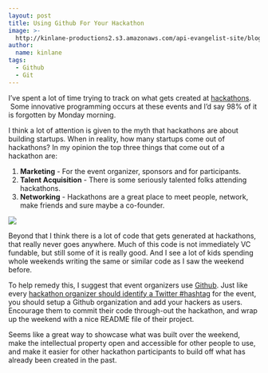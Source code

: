 ```yaml
---
layout: post
title: Using Github For Your Hackathon
image: >-
  http://kinlane-productions2.s3.amazonaws.com/api-evangelist-site/blog/github-logo.png
author:
  name: kinlane
tags:
  - Github
  - Git
---
```

I’ve spent a lot of time trying to track on what gets created at [hackathons](/events/ "hackathons").  Some innovative programming occurs at these events and I’d say 98% of it is forgotten by Monday morning.

I think a lot of attention is given to the myth that hackathons are about building startups. When in reality, how many startups come out of hackathons? In my opinion the top three things that come out of a hackathon are:

1.  **Marketing** - For the event organizer, sponsors and for participants.
2.  **Talent Acquisition** - There is some seriously talented folks attending hackathons.
3.  **Networking** - Hackathons are a great place to meet people, network, make friends and sure maybe a co-founder.

![](http://kinlane-productions2.s3.amazonaws.com/github-logo.png)

Beyond that I think there is a lot of code that gets generated at hackathons, that really never goes anywhere. Much of this code is not immediately VC fundable, but still some of it is really good. And I see a lot of kids spending whole weekends writing the same or similar code as I saw the weekend before.

To help remedy this, I suggest that event organizers use [Github](http://kinlane-productions2.s3.amazonaws.com/github-logo.png "Github"). Just like every [hackathon organizer should identify a Twitter #hashtag](/2012/01/08/hashtag-for-your-hackathon/) for the event, you should setup a Github organization and add your hackers as users. Encourage them to commit their code through-out the hackathon, and wrap up the weekend with a nice README file of their project.

Seems like a great way to showcase what was built over the weekend, make the intellectual property open and accessible for other people to use, and make it easier for other hackathon participants to build off what has already been created in the past.
